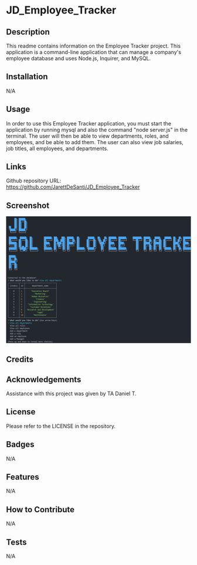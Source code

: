 # JD_Employee_Tracker

## Description

This readme contains information on the Employee Tracker project. This application is a command-line application that can manage a company's employee database and uses Node.js, Inquirer, and MySQL.

## Installation

N/A

## Usage

In order to use this Employee Tracker application, you must start the application by running mysql and also the command "node server.js" in the terminal. The user will then be able to view departments, roles, and employees, and be able to add them. The user can also view job salaries, job titles, all employees, and departments.

## Links

Github repository URL: https://github.com/JarettDeSanti/JD_Employee_Tracker <br>


## Screenshot

![alt text](<Screenshot 2024-03-14 011232.png>)

## Credits

## Acknowledgements 

Assistance with this project was given by TA Daniel T.

## License

Please refer to the LICENSE in the repository.

## Badges
N/A

## Features
N/A

## How to Contribute
N/A

## Tests
N/A
